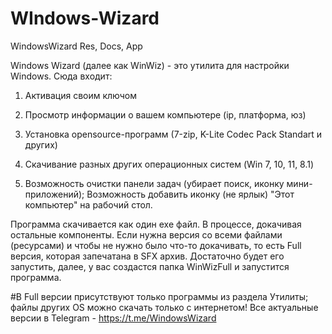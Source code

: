 # WIndows-Wizard
WindowsWizard Res, Docs, App

Windows Wizard (далее как WinWiz) - это утилита для настройки Windows. Сюда входит: 

1. Активация своим ключом

2. Просмотр информации о вашем компьютере (ip, платформа, юз)

3. Установка opensource-программ (7-zip, K-Lite Codec Pack Standart и других)

4. Скачивание разных других операционных систем (Win 7, 10, 11, 8.1)

5. Возможность очистки панели задач (убирает поиск, иконку мини-приложений); Возможность добавить иконку (не ярлык) "Этот компьютер" на рабочий стол.



Программа скачивается как один exe файл. В процессе, докачивая остальные компоненты. Если нужна версия со всеми файлами (ресурсами) и чтобы не нужно было что-то докачивать, то есть Full версия, которая запечатана в SFX архив. Достаточно будет его запустить, далее, у вас создастся папка WinWizFull и запустится программа. 

#В Full версии присутствуют только программы из раздела Утилиты; файлы других OS можно скачать только с интернетом!
Все актуальные версии в Telegram - https://t.me/WindowsWizard



